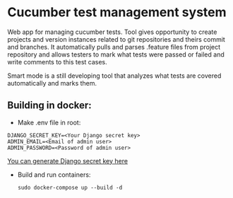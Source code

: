 # Cucumber test management system

Web app for managing cucumber tests. Tool gives opportunity to create projects and version instances related to git repositories and theirs commit and branches. It automatically pulls and parses .feature files from project repository and allows testers to mark what tests were passed or failed and write comments to this test cases.

Smart mode is a still developing tool that analyzes what tests are covered automatically and marks them.

## Building in docker:


* Make .env file in root:
```
DJANGO_SECRET_KEY=<Your Django secret key>
ADMIN_EMAIL=<Email of admin user>
ADMIN_PASSWORD=<Password of admin user>
```
[You can generate Django secret key here](https://djecrety.ir/)


* Build and run containers:

  `sudo docker-compose up --build -d`
